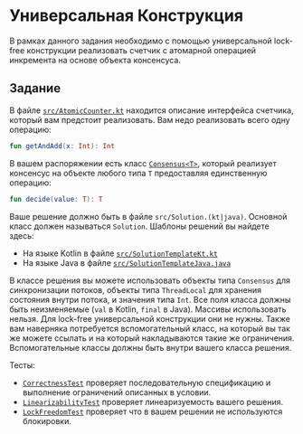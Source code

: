 # Универсальная Конструкция

В рамках данного задания необходимо с помощью универсальной lock-free конструкции
реализовать счетчик с атомарной операцией инкремента на основе объекта консенсуса.

## Задание

В файле [`src/AtomicCounter.kt`](src/AtomicCounter.kt)
находится описание интерфейса счетчика, который вам предстоит реализовать.
Вам недо реализовать всего одну операцию:

```kotlin
fun getAndAdd(x: Int): Int
```

В вашем распоряжении есть класс [`Consensus<T>`](src/Consensus.kt), который реализует консенсус на объекте
любого типа `T` предоставляя единственную операцию:

```kotlin
fun decide(value: T): T
```

Ваше решение должно быть в файле `src/Solution.(kt|java)`. Основной класс должен называться `Solution`.
Шаблоны решений вы найдете здесь:
* На языке Kotlin в файле [`src/SolutionTemplateKt.kt`](src/SolutionTemplateKt.kt)
* На языке Java в файле [`src/SolutionTemplateJava.java`](src/SolutionTemplateJava.java)

В классе решения вы можете использовать объекты типа `Consensus` для синхронизации потоков, объекты
типа `ThreadLocal` для хранения состояния внутри потока, и значения типа `Int`.
Все поля класса должны быть неизменяемые (`val` в Kotlin, `final` в Java).
Массивы использовать нельзя. Для lock-free универсальной конструкции они не нужны.
Также вам наверняка потребуется вспомогательный класс, на который вы так же можете ссылать и на который накладываются
такие же ограничения. Вспомогательные классы должны быть внутри вашего класса решения.

Тесты:
* [`CorrectnessTest`](test/CorrectnessTest.kt) проверяет последовательную спецификацию и выполнение ограничений
  описанных в условии.
* [`LinearizabilityTest`](test/LinearizabilityTest.kt) проверяет линеаризуемость вашего решения.
* [`LockFreedomTest`](test/LockFreedomTest.kt) проверяет что в вашем решении не используются блокировки.

